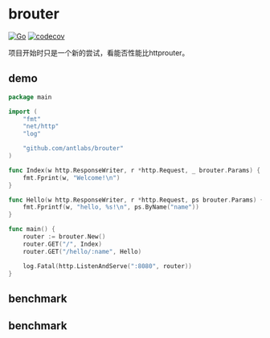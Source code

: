 # brouter
[![Go](https://github.com/antlabs/brouter/workflows/Go/badge.svg)](https://github.com/antlabs/brouter/actions)
[![codecov](https://codecov.io/gh/antlabs/brouter/branch/master/graph/badge.svg)](https://codecov.io/gh/antlabs/brouter)

项目开始时只是一个新的尝试，看能否性能比httprouter。
## demo
```go
package main

import (
    "fmt"
    "net/http"
    "log"

    "github.com/antlabs/brouter"
)

func Index(w http.ResponseWriter, r *http.Request, _ brouter.Params) {
    fmt.Fprint(w, "Welcome!\n")
}

func Hello(w http.ResponseWriter, r *http.Request, ps brouter.Params) {
    fmt.Fprintf(w, "hello, %s!\n", ps.ByName("name"))
}

func main() {
    router := brouter.New()
    router.GET("/", Index)
    router.GET("/hello/:name", Hello)

    log.Fatal(http.ListenAndServe(":8080", router))
}
```

## benchmark

## benchmark
